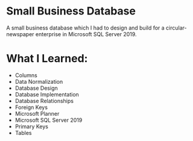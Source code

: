 # Small Business Database
A small business database which I had to design and build for a circular-newspaper enterprise in Microsoft SQL Server 2019.


# What I Learned:
* Columns
* Data Normalization
* Database Design
* Database Implementation
* Database Relationships
* Foreign Keys
* Microsoft Planner
* Microsoft SQL Server 2019
* Primary Keys
* Tables
